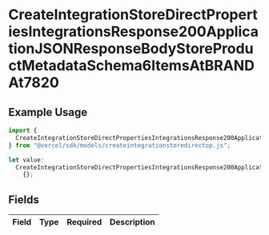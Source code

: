 # CreateIntegrationStoreDirectPropertiesIntegrationsResponse200ApplicationJSONResponseBodyStoreProductMetadataSchema6ItemsAtBRANDAt7820

## Example Usage

```typescript
import {
  CreateIntegrationStoreDirectPropertiesIntegrationsResponse200ApplicationJSONResponseBodyStoreProductMetadataSchema6ItemsAtBRANDAt7820,
} from "@vercel/sdk/models/createintegrationstoredirectop.js";

let value:
  CreateIntegrationStoreDirectPropertiesIntegrationsResponse200ApplicationJSONResponseBodyStoreProductMetadataSchema6ItemsAtBRANDAt7820 =
    {};
```

## Fields

| Field       | Type        | Required    | Description |
| ----------- | ----------- | ----------- | ----------- |